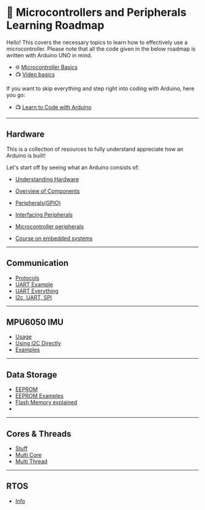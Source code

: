 # 🧭 Microcontrollers and Peripherals Learning Roadmap
Hello! This covers the necessary topics to learn how to effectively use a microcontroller. Please note that all the code given in the below roadmap is written with Arduino UNO in mind.

- 🌐 [Microcontroller Basics](https://www.geeksforgeeks.org/microcontroller-and-its-types/)
- 📺 [Video basics](https://youtu.be/JwCTkm43CxQ?si=0tUonzVJ_JYL_ayb)

If you want to skip everything and step right into coding with Arduino, here you go:
  - 📺 [Learn to Code with Arduino](https://youtu.be/BLrHTHUjPuw?si=poh2x0MUSpIbeLGe)


---

## Hardware
This is a collection of resources to fully understand appreciate how an Arduino is built!

Let's start off by seeing what an Arduino consists of:
  - [Understanding Hardware](https://www.allaboutcircuits.com/technical-articles/understanding-arduino-uno-hardware-design/)
  - [Overview of Components](https://docs.arduino.cc/tutorials/uno-rev3/intro-to-board/)

- [Peripherals(GPIO)](https://www.renesas.com/en/support/engineer-school/mcu-programming-peripherals-01-gpio?srsltid=AfmBOook9IGdlzMRN3uEcLX7hU-N4Dqs3dF8YJS9AGzY_uVE5iT2rgJh)

- [Interfacing Peripherals](https://www.maven-silicon.com/blog/interfacing-peripherals-with-microcontrollers-a-hands-on-guide/)
- [Microcontroller peripherals](https://embeddedinventor.com/9-essential-microcontroller-peripherals-explained/)
- [Course on embedded systems](https://embedded.fm/blog/ese101)
---

## Communication
- [Protocols](https://medium.com/geekculture/microcontroller-connection-protocols-w1-i2c-spi-uart-7625ad013e60)
- [UART Example](https://docs.arduino.cc/micropython/communication/uart/)
- [UART Everything](https://deepbluembedded.com/arduino-uart-example-tutorial/)
- [I2c, UART, SPI](https://www.parlezvoustech.com/en/comparaison-protocoles-communication-i2c-spi-uart/)

---

## MPU6050 IMU
- [Usage](https://randomnerdtutorials.com/esp32-mpu-6050-accelerometer-gyroscope-arduino/)
- [Using I2C Directly](https://forum.arduino.cc/t/i2c-protocol-tutorial-using-an-mpu6050/3875120)
- [Examples](https://electronoobs.com/eng_arduino_tut76.php)

---

## Data Storage
- [EEPROM](https://docs.arduino.cc/learn/built-in-libraries/eeprom/)
- [EEPROM Examples](https://docs.arduino.cc/learn/programming/eeprom-guide/)
- [Flash Memory explained](https://www.youtube.com/watch?v=r2KaVfSH884)
- 
---

## Cores & Threads
- [Stuff](https://www.namehero.com/blog/cpu-cores-vs-threads-everything-you-need-to-know/)
- [Multi Core](https://www.techtarget.com/searchdatacenter/definition/multi-core-processor)
- [Multi Thread](https://www.geeksforgeeks.org/multithreading-in-operating-system/)

---

## RTOS
- [Info](https://www.geeksforgeeks.org/real-time-operating-system-rtos/)
